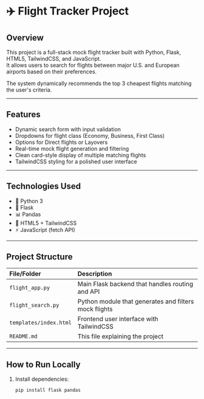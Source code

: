 # ✈️ Flight Tracker Project

## Overview
This project is a full-stack mock flight tracker built with Python, Flask, HTML5, TailwindCSS, and JavaScript.  
It allows users to search for flights between major U.S. and European airports based on their preferences.

The system dynamically recommends the top 3 cheapest flights matching the user's criteria.

---

## Features
- Dynamic search form with input validation
- Dropdowns for flight class (Economy, Business, First Class)
- Options for Direct flights or Layovers
- Real-time mock flight generation and filtering
- Clean card-style display of multiple matching flights
- TailwindCSS styling for a polished user interface

---

## Technologies Used
- 🐍 Python 3
- 🧪 Flask
- 📊 Pandas
- 🎨 HTML5 + TailwindCSS
- ⚡ JavaScript (fetch API)

---

## Project Structure

| File/Folder | Description |
|:------------|:------------|
| `flight_app.py` | Main Flask backend that handles routing and API |
| `flight_search.py` | Python module that generates and filters mock flights |
| `templates/index.html` | Frontend user interface with TailwindCSS |
| `README.md` | This file explaining the project |

---

## How to Run Locally

1. Install dependencies:

   ```bash
   pip install flask pandas

